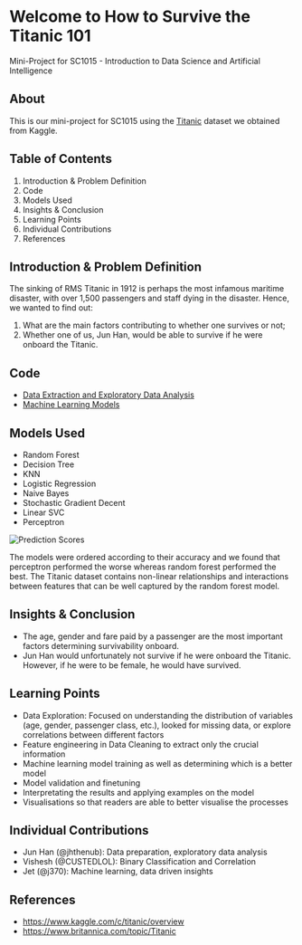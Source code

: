 # Welcome to How to Survive the Titanic 101
Mini-Project for SC1015 - Introduction to Data Science and Artificial Intelligence

## About
This is our mini-project for SC1015 using the [Titanic](https://www.kaggle.com/c/titanic/overview) dataset we obtained from Kaggle.

## Table of Contents
1. Introduction & Problem Definition
2. Code
3. Models Used
4. Insights & Conclusion
5. Learning Points
6. Individual Contributions
7. References

## Introduction & Problem Definition
The sinking of RMS Titanic in 1912 is perhaps the most infamous maritime disaster, with over 1,500 passengers and staff dying in the disaster. Hence, we wanted to find out:
1. What are the main factors contributing to whether one survives or not;
2. Whether one of us, Jun Han, would be able to survive if he were onboard the Titanic.

## Code
- [Data Extraction and Exploratory Data Analysis](https://github.com/CUSTEDLOL/titanic-survival/blob/main/Data_Extraction_EDA.ipynb)
- [Machine Learning Models](https://github.com/CUSTEDLOL/titanic-survival/blob/main/Machine_Learning.ipynb)

## Models Used
- Random Forest
- Decision Tree
-	KNN
-	Logistic Regression
-	Naive Bayes
-	Stochastic Gradient Decent
-	Linear SVC
-	Perceptron

![Prediction Scores](https://github.com/CUSTEDLOL/titanic-survival/assets/23294168/b0ef41d3-e1bb-43fe-ad21-04c9c780320d)

The models were ordered according to their accuracy and we found that perceptron performed the worse whereas random forest performed the best.
The Titanic dataset contains non-linear relationships and interactions between features that can be well captured by the random forest model.

## Insights & Conclusion
- The age, gender and fare paid by a passenger are the most important factors determining survivability onboard.
- Jun Han would unfortunately not survive if he were onboard the Titanic. However, if he were to be female, he would have survived.

## Learning Points
- Data Exploration: Focused on understanding the distribution of variables (age, gender, passenger class, etc.), looked for missing data, or explore correlations between different factors
- Feature engineering in Data Cleaning to extract only the crucial information
- Machine learning model training as well as determining which is a better model
- Model validation and finetuning
- Interpretating the results and applying examples on the model
- Visualisations so that readers are able to better visualise the processes

## Individual Contributions
- Jun Han (@jhthenub): Data preparation, exploratory data analysis
- Vishesh (@CUSTEDLOL): Binary Classification and Correlation
- Jet (@j370): Machine learning, data driven insights

## References
- https://www.kaggle.com/c/titanic/overview
- https://www.britannica.com/topic/Titanic
